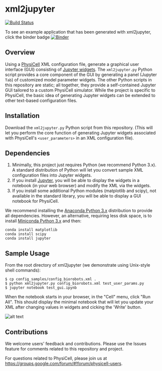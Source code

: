 # xml2jupyter

[![Build Status](https://travis-ci.com/rheiland/xml2jupyter.svg?branch=master)](https://travis-ci.com/rheiland/xml2jupyter) 

To see an example application that has been generated with xml2jupyter, click the binder badge [![Binder](https://mybinder.org/badge_logo.svg)](https://mybinder.org/v2/gh/rheiland/xml2jupyter/master?filepath=PhysiCell_GUI%2Fmygui.ipynb)
<!--
(You can also launch an Azure notebook [![Azure Notebooks](https://notebooks.azure.com/launch.svg)](https://notebooks.azure.com/randy-heiland/projects/xml2jupyter), but from there, you will need to click on `demo_gui.ipynb`).
-->

<!-- [![Azure Notebooks](https://notebooks.azure.com/launch.png)](https://notebooks.azure.com/import/gh/randy-heiland/xml2jupyter) -->

## Overview
Using a [PhysiCell](http://physicell.mathcancer.org/) XML configuration file, generate a graphical user interface (GUI) consisting of [Jupyter widgets](https://ipywidgets.readthedocs.io/en/stable/index.html). The `xml2jupyter.py` Python script provides a core component of the GUI by generating a panel (Jupyter `Tab`) of customized model parameter widgets. The other Python scripts in this repository are static; all together, they provide a self-contained Jupyter GUI tailored to a custom PhysiCell simulator. While the project is specific to PhysiCell, the basic idea of generating Jupyter widgets can be extended to other text-based configuration files.

<!--
If you simply want to try the notebook, without downloading anything, try clicking on this Binder badge [![Binder](https://img.shields.io/badge/PhysiCell-JupyterGUI-E66581.svg)](https://mybinder.org/v2/gh/rheiland/xml2gui/master?filepath=PhysiCell.ipynb) to run it from your browser.
-->

## Installation

Download the `xml2jupyter.py` Python script from this repository. (This will let you perform the core function of generating  Jupyter widgets associated with PhysiCell's `<user_parameters>` in an XML configuration file).

<!--
[![Binder](https://mybinder.org/badge.svg)](https://mybinder.org/v2/gh/rheiland/xml2gui/master?filepath=PhysiCell.ipynb) Click the binder badge to play with the notebook from your browser without installing anything.
-->

## Dependencies
1. Minimally, this project just requires Python (we recommend Python 3.x). A standard distribution of Python will let you convert sample XML configuration files into Jupyter widgets. 
2. If you install [Jupyter](https://jupyter.org/install), you will be able to display the widgets in a notebook (in your web browser) and modify the XML via the widgets.
3. If you install some additional Python modules (matplotlib and scipy), not available in the standard library, you will be able to display a GUI notebook for PhysiCell. 


We recommend installing the [Anaconda Python 3.x](https://www.anaconda.com/download/) distribution to provide all dependencies. 
However, an alternative, requiring less disk space, is to install [Miniconda Python 3.x](https://conda.io/miniconda.html) and then:
```
conda install matplotlib
conda install scipy
conda install jupyter
```

## Sample Usage

From the root directory of xml2jupyter (we demonstrate using Unix-style shell commands):
```
$ cp config_samples/config_biorobots.xml .
$ python xml2jupyter.py config_biorobots.xml test_user_params.py 
$ jupyter notebook test_gui.ipynb
```
When the notebook starts in your browser, in the "Cell" menu, click "Run All". This should display the minimal notebook that will let you update your XML after changing values in widgets and cicking the 'Write' button.

![alt text](https://github.com/rheiland/xml2jupyter/blob/master/paper/images/test_biorobots_params.png)

<!--
After you have the desired Python modules:
- Copy your project's configuration file (.xml) to this directory, calling it "myconfig.xml"
- Copy your project's executable to this directory, e.g., ```heterogeneity```, in the example below.
- Generate the Python module of widgets for your user params (a "tab" in the Notebook GUI). From a Terminal/Command Prompt window, run:

```python gen_user_tab.py myconfig.xml```

Then run the notebook:

```jupyter notebook PhysiCell.ipynb```

If you don't have your current working directory in your PATH, you will need to be more explicit, e.g.:
```
./heterogeneity myconfig.xml     # on Unix
.\heterogeneity myconfig.xml     # on Windows
```
-->


## Contributions

We welcome users' feedback and contributions. Please use the Issues feature for comments related to this repository and project.

For questions related to PhysiCell, please join us at https://groups.google.com/forum/#!forum/physicell-users.
